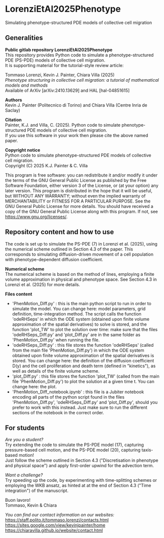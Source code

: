 # LorenziEtAl2025Phenotype
Simulating phenotype-structured PDE models of collective cell migration

## Generalities

**Public gitlab repository LorenziEtAl2025Phenotype** <br />
This repository provides Python code to simulate a phenotype-structured PDE (PS-PDE) models of collective cell migration. <br />
It is supporting material for the tutorial-style review article: <br />

Tommaso Lorenzi, Kevin J. Painter, Chiara Villa (2025) <br />
<i>Phenotype structuring in collective cell migration:
a tutorial of mathematical models and methods</i> <br />
Available of ArXiv [arXiv:2410.13629] and HAL [hal-04851615] <br />

**Authors** <br />
Kevin J. Painter (Politecnico di Torino) and Chiara Villa (Centre Inria de Saclay)

**Citation** <br />
Painter, K.J. and Villa, C. (2025). Python code to simulate phenotype-structured PDE models of collective cell migration. <br />
If you use this software in your work then please cite the above named paper.

**Copyright notice** <br />
Python code to simulate phenotype-structured PDE models of collective cell migration. <br />
Copyright (C) 2025 K.J. Painter & C. Villa

This program is free software: you can redistribute it and/or modify
it under the terms of the GNU General Public License as published by
the Free Software Foundation, either version 3 of the License, or
(at your option) any later version.
This program is distributed in the hope that it will be useful,
but WITHOUT ANY WARRANTY; without even the implied warranty of
MERCHANTABILITY or FITNESS FOR A PARTICULAR PURPOSE.  See the
GNU General Public License for more details.
You should have received a copy of the GNU General Public License
along with this program.  If not, see https://www.gnu.org/licenses/.

## Repository content and how to use

The code is set up to simulate the PS-PDE (7) in Lorenzi et al. (2025), using the numerical scheme outlined in Section 4.3 of the paper.
This corresponds to simulating diffusion-driven movement of a cell population with phenotype-dependent diffusion coefficient. <br />

**Numerical scheme** <br />
The numerical scheme is based on the method of lines, employing a finite volume approximation in physical and phenotype space. See Section 4.3 in Lorenzi et al. (2025) for more details. <br />

**Files content** <br />
- 'PhenMotion_Diff.py' : this is the main python script to run in order to simulate the model. You can change here: model parameters, grid definition, time-integration method. The script calls the function 'odeRHSeps' in which the ODE system (obtained upon finite volume approximation of the spatial derivatives) to solve is stored, and the function 'plot_TW' to plot the solution over time: make sure that the files 'odeRHSeps_Diff.py' and 'plot_Diff.py' are in the same folder as 'PhenMotion_Diff.py' when running the file. <br />
- 'odeRHSeps_Diff.py' : this file stores the function 'odeRHSeps' (called from the main file 'PhenMotion_Diff.py') in which the ODE system obtained upon finite volume approximation of the spatial derivatives is stored. You can change here: the definition of the diffusion coefficient D(y) and the cell proliferation and death term (defined in "kinetics"), as well as details of the finite volume scheme. <br />
- 'plot_Diff.py' : this file stores the function 'plot_TW' (called from the main file 'PhenMotion_Diff.py') to plot the solution at a given time t. You can change here: the plot.<br />
- 'PhenMotion_Diff_notebook.ipynb' : this file is a Jubiter notebook encoding all parts of the python script found in the files 'PhenMotion_Diff.py', 'odeRHSeps_Diff.py' and 'plot_Diff.py', should you prefer to work with this instead. Just make sure to run the different sections of the notebook in the correct order.

## For students

<i>Are you a student?</i><br />
Try extending the code to simulate the PS-PDE model (17), capturing pressure-based cell motion, and the PS-PDE model (20), capturing taxis-based motion!<br />
Just follow the scheme outlined in Section 4.3 ("Discretisation in phenotype and physical space") and apply first-order upwind for the advection term.<br />

<i>Want a challenge?</i><br />
Try speeding up the code, by experimenting with time-splitting schemes or employing the WKB ansatz, as hinted at at the end of Section 4.3 ("Time integration") of the manuscript.<br />

Buon lavoro!<br />
Tommaso, Kevin & Chiara <br />

<i>You can find our contact information on our websites:</i> <br />
https://staff.polito.it/tommaso.lorenzi/contacts.html <br />
https://sites.google.com/view/kevinjpainter/home <br />
https://chiaravilla.github.io/website/contact.html








